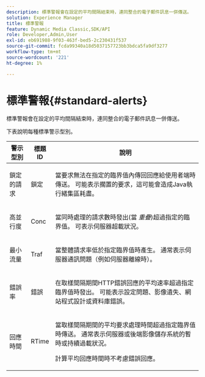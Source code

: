 ```yaml
---
description: 標準警報會在設定的平均間隔結束時，連同整合的電子郵件訊息一併傳送。
solution: Experience Manager
title: 標準警報
feature: Dynamic Media Classic,SDK/API
role: Developer,Admin,User
exl-id: eb691988-9f03-463f-bed5-2c230431f537
source-git-commit: fcda99340a18d5037157723bb3bdca5fa9df3277
workflow-type: tm+mt
source-wordcount: '221'
ht-degree: 1%

---
```


# 標準警報{#standard-alerts}

標準警報會在設定的平均間隔結束時，連同整合的電子郵件訊息一併傳送。

下表說明每種標準警示型別。

<table id="table_02611F1B920E48A6973BFA969CA564EB"> 
 <thead> 
  <tr> 
   <th class="entry"> <b>警示型別</b> </th> 
   <th class="entry"> <b>標題ID</b> </th> 
   <th class="entry"> <b>說明</b> </th> 
  </tr> 
 </thead>
 <tbody> 
  <tr> 
   <td> <p>鎖定的請求 </p> </td> 
   <td> <p>鎖定 </p> </td> 
   <td> <p>當要求無法在指定的臨界值內傳回回應給使用者端時傳送。 可能表示擱置的要求，這可能會造成Java執行緒集區耗盡。 </p> </td> 
  </tr> 
  <tr> 
   <td> <p>高並行度 </p> </td> 
   <td> <p>Conc </p> </td> 
   <td> 當同時處理的請求數時發出(當 <i>重疊</i>)超過指定的臨界值。 可表示伺服器超載狀況。 </td> 
  </tr> 
  <tr> 
   <td> <p>最小流量 </p> </td> 
   <td> <p>Traf </p> </td> 
   <td> <p>當整體請求率低於指定臨界值時產生。 通常表示伺服器通訊問題（例如伺服器離線時）。 </p> </td> 
  </tr> 
  <tr> 
   <td> <p>錯誤率 </p> </td> 
   <td> <p>錯誤 </p> </td> 
   <td> <p>在取樣間隔期間HTTP錯誤回應的平均速率超過指定臨界值時發出。 可能表示設定問題、影像遺失、網站程式設計或資料庫錯誤。 </p> </td> 
  </tr> 
  <tr> 
   <td> <p>回應時間 </p> </td> 
   <td> <p>RTime </p> </td> 
   <td> <p>當取樣間隔期間的平均要求處理時間超過指定臨界值時傳送。 通常表示伺服器或後端影像儲存系統的暫時或持續過載狀況。 </p> <p>計算平均回應時間時不考慮錯誤回應。 </p> </td> 
  </tr> 
 </tbody> 
</table>
